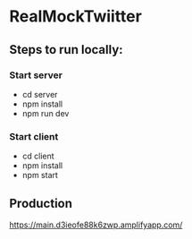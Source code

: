# RealMockTwiitter

## Steps to run locally:
### Start server
- cd server
- npm install
- npm run dev

### Start client
- cd client
- npm install
- npm start


## Production
https://main.d3ieofe88k6zwp.amplifyapp.com/
